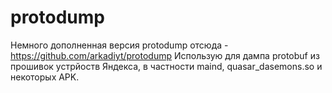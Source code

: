 # protodump

Немного дополненная версия protodump отсюда - https://github.com/arkadiyt/protodump 
Использую для дампа protobuf из прошивок устрйоств Яндекса, в частности maind, quasar_dasemons.so и некоторых APK.
